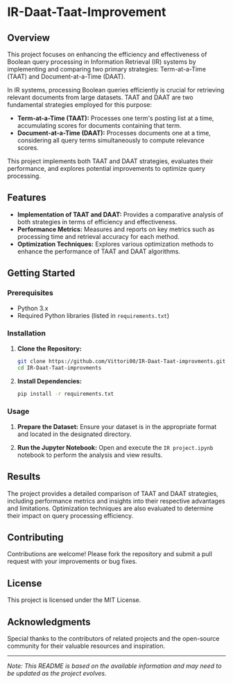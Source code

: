 # IR-Daat-Taat-Improvement

## Overview

This project focuses on enhancing the efficiency and effectiveness of Boolean query processing in Information Retrieval (IR) systems by implementing and comparing two primary strategies: Term-at-a-Time (TAAT) and Document-at-a-Time (DAAT).

In IR systems, processing Boolean queries efficiently is crucial for retrieving relevant documents from large datasets. TAAT and DAAT are two fundamental strategies employed for this purpose:

- **Term-at-a-Time (TAAT):** Processes one term's posting list at a time, accumulating scores for documents containing that term.
- **Document-at-a-Time (DAAT):** Processes documents one at a time, considering all query terms simultaneously to compute relevance scores.

This project implements both TAAT and DAAT strategies, evaluates their performance, and explores potential improvements to optimize query processing.

## Features

- **Implementation of TAAT and DAAT:** Provides a comparative analysis of both strategies in terms of efficiency and effectiveness.
- **Performance Metrics:** Measures and reports on key metrics such as processing time and retrieval accuracy for each method.
- **Optimization Techniques:** Explores various optimization methods to enhance the performance of TAAT and DAAT algorithms.

## Getting Started

### Prerequisites

- Python 3.x
- Required Python libraries (listed in `requirements.txt`)

### Installation

1. **Clone the Repository:**
   ```bash
   git clone https://github.com/Vittori00/IR-Daat-Taat-improvments.git
   cd IR-Daat-Taat-improvments
   ```

2. **Install Dependencies:**
   ```bash
   pip install -r requirements.txt
   ```

### Usage

1. **Prepare the Dataset:**
   Ensure your dataset is in the appropriate format and located in the designated directory.

2. **Run the Jupyter Notebook:**
   Open and execute the `IR project.ipynb` notebook to perform the analysis and view results.

## Results

The project provides a detailed comparison of TAAT and DAAT strategies, including performance metrics and insights into their respective advantages and limitations. Optimization techniques are also evaluated to determine their impact on query processing efficiency.

## Contributing

Contributions are welcome! Please fork the repository and submit a pull request with your improvements or bug fixes.

## License

This project is licensed under the MIT License.

## Acknowledgments

Special thanks to the contributors of related projects and the open-source community for their valuable resources and inspiration.

---

*Note: This README is based on the available information and may need to be updated as the project evolves.*


